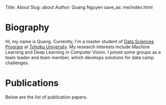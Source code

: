 Title: About
Slug: about
Author: Quang Nguyen
save_as: me/index.html

# Biography

Hi, my name is Quang. Currently, I'm a master student of [Data Sciences Program](http://gp-ds.tohoku.ac.jp/curriculum/class_list_en.html) at [Tohoku University](http://www.tohoku.ac.jp/en/about/index.html). My research interests include Machine Learning and Deep Learning in Computer Vision. I joined some groups as a team leader and team member, which develops solutions for data camp challenges.

# Publications
Below are the list of publication papers.

